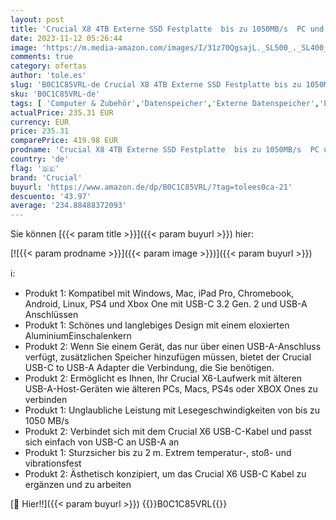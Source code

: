 ```yaml
---
layout: post
title: 'Crucial X8 4TB Externe SSD Festplatte  bis zu 1050MB/s  PC und Mac  USB 3.2 Portable Solid State Drive - CT4000X8SSD9 & USB Adapter USB-C auf USB-A - CTUSBCFUSBAMAD'
date: 2023-11-12 05:26:44
image: 'https://m.media-amazon.com/images/I/31z70QgsajL._SL500_._SL400_.jpg'
comments: true
category: ofertas
author: 'tole.es'
slug: 'B0C1C85VRL-de Crucial X8 4TB Externe SSD Festplatte bis zu 1050MB/s PC...'
sku: 'B0C1C85VRL-de'
tags: [ 'Computer & Zubehör','Datenspeicher','Externe Datenspeicher','Externe SSD','crucial','🇩🇪', ]
actualPrice: 235.31 EUR
currency: EUR
price: 235.31
comparePrice: 419.98 EUR
prodname: 'Crucial X8 4TB Externe SSD Festplatte  bis zu 1050MB/s  PC und Mac  USB 3.2 Portable Solid State Drive - CT4000X8SSD9 & USB Adapter USB-C auf USB-A - CTUSBCFUSBAMAD'
country: 'de'
flag: '🇩🇪'
brand: 'Crucial'
buyurl: 'https://www.amazon.de/dp/B0C1C85VRL/?tag=tolees0ca-21'
descuento: '43.97'
average: '234.88488372093'
---
```


Sie können [{{< param title >}}]({{< param buyurl >}}) hier:

[![{{< param prodname >}}]({{< param image >}})]({{< param buyurl >}})

ℹ️:

- Produkt 1: Kompatibel mit Windows, Mac, iPad Pro, Chromebook, Android, Linux, PS4 und Xbox One mit USB-C 3.2 Gen. 2 und USB-A Anschlüssen
- Produkt 1: Schönes und langlebiges Design mit einem eloxierten AluminiumEinschalenkern
- Produkt 2: Wenn Sie einem Gerät, das nur über einen USB-A-Anschluss verfügt, zusätzlichen Speicher hinzufügen müssen, bietet der Crucial USB-C to USB-A Adapter die Verbindung, die Sie benötigen.
- Produkt 2: Ermöglicht es Ihnen, Ihr Crucial X6-Laufwerk mit älteren USB-A-Host-Geräten wie älteren PCs, Macs, PS4s oder XBOX Ones zu verbinden
- Produkt 1: Unglaubliche Leistung mit Lesegeschwindigkeiten von bis zu 1050 MB/s
- Produkt 2: Verbindet sich mit dem Crucial X6 USB-C-Kabel und passt sich einfach von USB-C an USB-A an
- Produkt 1: Sturzsicher bis zu 2 m. Extrem temperatur-, stoß- und vibrationsfest
- Produkt 2: Ästhetisch konzipiert, um das Crucial X6 USB-C Kabel zu ergänzen und zu arbeiten

[🛒 Hier!!]({{< param buyurl >}})
{{<world>}}B0C1C85VRL{{</world>}}
